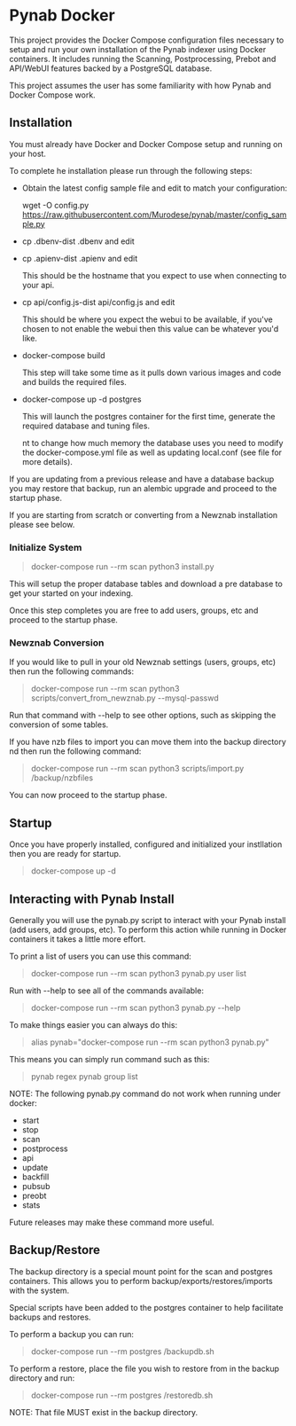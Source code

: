 # Pynab Docker


This project provides the Docker Compose configuration files necessary
to setup and run your own installation of the Pynab indexer using
Docker containers.  It includes running the Scanning, Postprocessing,
Prebot and API/WebUI features backed by a PostgreSQL database.

This project assumes the user has some familiarity with how Pynab and
Docker Compose work.

## Installation

You must already have Docker and Docker Compose setup and running on
your host.

To complete he installation please run through the following steps:

* Obtain the latest config sample file and edit to match your
configuration:

	wget -O config.py https://raw.githubusercontent.com/Murodese/pynab/master/config_sample.py

* cp .dbenv-dist .dbenv and edit
 
* cp .apienv-dist .apienv and edit

  This should be the hostname that you expect to use when connecting
  to your api.

* cp api/config.js-dist api/config.js and edit

  This should be where you expect the webui to be available, if
  you've chosen to not enable the webui then this value can be
  whatever you'd like.

* docker-compose build

  This step will take some time as it pulls down various images and
  code and builds the required files.

* docker-compose up -d postgres

  This will launch the postgres container for the first time,
  generate the required database and tuning files.

  nt to change how much memory the database uses you need to modify
  the docker-compose.yml file as well as updating local.conf (see file
  for more details).

If you are updating from a previous release and have a database backup
you may restore that backup, run an alembic upgrade  and proceed to
the startup phase.

If you are starting from scratch or converting from a Newznab
installation please see below.

### Initialize System

  > docker-compose run --rm scan python3 install.py

This will setup the proper database tables and download a pre database
to get your started on your indexing.

Once this step completes you are free to add users, groups, etc and
proceed to the startup phase.

### Newznab Conversion

If you would like to pull in your old Newznab settings (users, groups,
etc) then run the following commands:

  > docker-compose run --rm scan python3 scripts/convert_from_newznab.py --mysql-passwd <passwd> <mysql host> <mysql db>

Run that command with --help to see other options, such as skipping
the conversion of some tables.

If you have nzb files to import you can move them into the backup
directory nd then run the following command:

  > docker-compose run --rm scan python3 scripts/import.py /backup/nzbfiles

You can now proceed to the startup phase.

## Startup

Once you have properly installed, configured and initialized your
instllation then you are ready for startup.

  > docker-compose up -d

## Interacting with Pynab Install

Generally you will use the pynab.py script to interact with your Pynab
install (add users, add groups, etc).  To perform this action while
running in Docker containers it takes a little more effort.

To print a list of users you can use this command:

  > docker-compose run --rm scan python3 pynab.py user list

Run with --help to see all of the commands available:

  > docker-compose run --rm scan python3 pynab.py --help

To make things easier you can always do this:

  > alias pynab="docker-compose run --rm scan python3 pynab.py"

This means you can simply run command such as this:

  > pynab regex
  > pynab group list

NOTE: The following pynab.py command do not work when running under
docker:

* start
* stop
* scan
* postprocess
* api
* update
* backfill
* pubsub
* preobt
* stats

Future releases may make these command more useful.

## Backup/Restore

The backup directory is a special mount point for the scan and
postgres containers.  This allows you to perform
backup/exports/restores/imports with the system.

Special scripts have been added to the postgres container to help
facilitate backups and restores.

To perform a backup you can run:

  > docker-compose run --rm postgres /backupdb.sh

To perform a restore, place the file you wish to restore from in the
backup directory and run:

  > docker-compose run --rm postgres /restoredb.sh <restore file>

NOTE: That file MUST exist in the backup directory.


